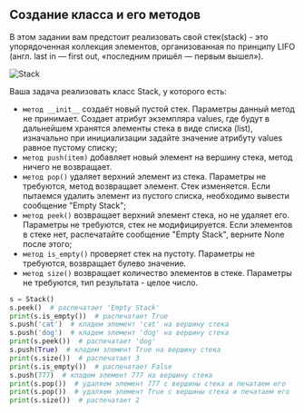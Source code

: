 ## Создание класса и его методов

В этом задании вам предстоит реализовать свой стек(stack) -  это упорядоченная коллекция элементов, организованная по принципу LIFO (англ. last in — first out, «последним пришёл — первым вышел»).

![Stack](https://ucarecdn.com/5aa5772c-7da1-4247-89fc-d7608a5ba52e/)    

Ваша задача реализовать класс Stack, у которого есть:

- `метод __init__`  создаёт новый пустой стек. Параметры данный метод не принимает. Создает атрибут экземпляра values, где будут в дальнейшем хранятся элементы стека в виде списка (list), изначально при инициализации задайте значение атрибуту values равное пустому списку;
- `метод push(item)` добавляет новый элемент на вершину стека, метод ничего не возвращает.
- `метод pop()` удаляет верхний элемент из стека. Параметры не требуются, метод возвращает элемент. Стек изменяется. Если пытаемся удалить элемент из пустого списка, необходимо вывести сообщение "Empty Stack";
- `метод peek()` возвращает верхний элемент стека, но не удаляет его. Параметры не требуются, стек не модифицируется. Если элементов в стеке нет, распечатайте сообщение "Empty Stack", верните None после этого;
- `метод is_empty()` проверяет стек на пустоту. Параметры не требуются, возвращает булево значение.
- `метод size()` возвращает количество элементов в стеке. Параметры не требуются, тип результата - целое число.

``` python
s = Stack()
s.peek()  # распечатает 'Empty Stack'
print(s.is_empty())  # распечатает True
s.push('cat')  # кладем элемент 'cat' на вершину стека
s.push('dog')  # кладем элемент 'dog' на вершину стека
print(s.peek())  # распечатает 'dog'
s.push(True)  # кладем элемент True на вершину стека
print(s.size())  # распечатает 3
print(s.is_empty())  # распечатает False
s.push(777)  # кладем элемент 777 на вершину стека
print(s.pop())  # удаляем элемент 777 с вершины стека и печатаем его
print(s.pop())  # удаляем элемент True с вершины стека и печатаем его
print(s.size())  # распечатает 2
```

